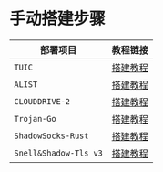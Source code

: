 # 手动搭建步骤

|部署项目|教程链接|
|-------|------|
| `TUIC`  |[搭建教程](https://github.com/MHY2233/MHY2233/blob/main/Tutorial/Tuic%E8%8A%82%E7%82%B9%E6%90%AD%E5%BB%BA.md) |
| `ALIST` | [搭建教程](https://github.com/MHY2233/MHY2233/blob/main/Tutorial/Alist%E6%89%8B%E5%8A%A8%E6%90%AD%E5%BB%BA.md)|
|`CLOUDDRIVE-2`|[搭建教程](https://github.com/MHY2233/MHY2233/blob/main/Tutorial/CloudDrive-2%E9%83%A8%E7%BD%B2.md)|
|`Trojan-Go`|[搭建教程](https://github.com/MHY2233/MHY2233/blob/main/Tutorial/Trojan-Go%E8%8A%82%E7%82%B9%E6%90%AD%E5%BB%BA.md)|
|`ShadowSocks-Rust`|[搭建教程](https://github.com/MHY2233/MHY2233/blob/main/Tutorial/ShadowSocks.md)|
|`Snell&Shadow-Tls v3`|[搭建教程](https://github.com/MHY2233/MHY2233/blob/main/Tutorial/Snell+Shadow-tls%20v3%E9%83%A8%E7%BD%B2.md)|













